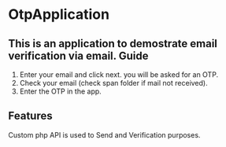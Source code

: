 # OtpApplication
This is an application to demostrate email verification via email.
Guide
-----
1. Enter your email and click next. you will be asked for an OTP.
2. Check your email (check span folder if mail not received).
3. Enter the OTP in the app.

Features
---------
Custom php API is used to Send and Verification purposes. 
